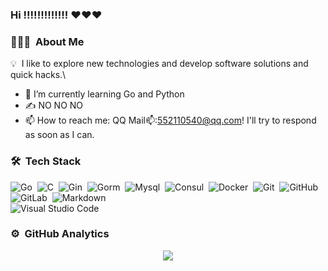 ### Hi !!!!!!!!!!!!! ❤❤❤

### 👨🏻‍💻 &nbsp;About Me

💡 &nbsp;I like to explore new technologies and develop software solutions and quick hacks.\

- 🌱 I’m currently learning Go and Python
- ✍️ NO NO NO 
- 📫 How to reach me: QQ Mail📫:552110540@qq.com! I'll try to respond as soon as I can.

### 🛠 &nbsp;Tech Stack

![Go](https://img.shields.io/badge/-Go-05122A?style=flat&logo=Go)&nbsp;
![C](https://img.shields.io/badge/-C-05122A?style=flat&logo=C&logoColor=A8B9CC)&nbsp;
![Gin](https://img.shields.io/badge/-Gin-05122A?style=flat&logo=Gin)&nbsp;
![Gorm](https://img.shields.io/badge/-Gorm-05122A?style=flat&logo=Gorm)&nbsp;
![Mysql](https://img.shields.io/badge/-Mysql-05122A?style=flat&logo=Mysql&logoColor=092E20)&nbsp;
![Consul](https://img.shields.io/badge/-Consul-05122A?style=flat&logo=consul)&nbsp;
![Docker](https://img.shields.io/badge/-Docker-05122A?style=flat&logo=docker)&nbsp;
![Git](https://img.shields.io/badge/-Git-05122A?style=flat&logo=git)&nbsp;
![GitHub](https://img.shields.io/badge/-GitHub-05122A?style=flat&logo=github)&nbsp;
![GitLab](https://img.shields.io/badge/-GitLab-05122A?style=flat&logo=gitlab)&nbsp;
![Markdown](https://img.shields.io/badge/-Markdown-05122A?style=flat&logo=markdown)\
![Visual Studio Code](https://img.shields.io/badge/-Visual%20Studio%20Code-05122A?style=flat&logo=visual-studio-code&logoColor=007ACC)&nbsp;

### ⚙️ &nbsp;GitHub Analytics

<p align="center">
<a href="https://github.com/kingeasternsun">
  <img align="center" src="https://github-readme-stats.vercel.app/api?username=xiaoWay&show_icons=true">
</a>
</p>



